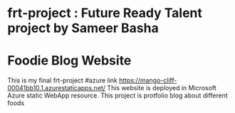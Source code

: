 # frt-project : Future Ready Talent project by Sameer Basha
# Foodie Blog Website
This is my final frt-project
#azure link https://mango-cliff-00041bb10.1.azurestaticapps.net/
This website is deployed in Microsoft Azure static WebApp resource.
This project is protfolio blog about different foods
